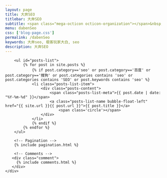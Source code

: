 ```yaml
---
layout: page
title: 大奔SEO
titlebar: 大奔SEO
subtitle: <span class="mega-octicon octicon-organization"></span>&nbsp;&nbsp; 大奔SEO
menu: dabenSeo
css: ['blog-page.css']
permalink: /dabenSeo
keywords: 大奔seo, 极客玩家大白, seo
description: 大奔SEO
---
```


<div class="row">
    <div class="col-md-12">

        <ul id="posts-list">
            {% for post in site.posts %}
                {% if post.category=='seo' or post.category=='百度' or post.category=='搜狗' or post.categories contains 'seo' or post.categories contains 'SEO' or post.keywords contains 'seo' %}
                <li class="posts-list-item">
                    <div class="posts-content">
                        <span class="posts-list-meta">{{ post.date | date: "%Y-%m-%d" }}</span>
                        <a class="posts-list-name bubble-float-left" href="{{ site.url }}{{ post.url }}">{{ post.title }}</a>
                            <span class='circle'></span>
                    </div>
                </li>
                {% endif %}
            {% endfor %}
        </ul> 

        <!-- Pagination -->
        {% include pagination.html %}

        <!-- Comments -->
       <div class="comment">
         {% include comments.html %}
       </div>
    </div>

</div>
<script>
    $(document).ready(function(){

        // Enable bootstrap tooltip
        $("body").tooltip({ selector: '[data-toggle=tooltip]' });

    });
</script>